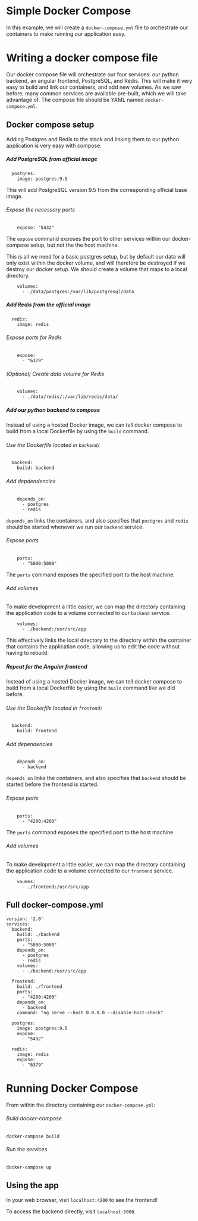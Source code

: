 # Simple Docker Compose

In this example, we will create a `docker-compose.yml` file to orchestrate our containers to make running our application easy.

# Writing a docker compose file

Our docker compose file will orchestrate our four services: our python backend, an angular frontend, PostgreSQL, and Redis. This will make it very easy to build and link our containers, and add new volumes. As we saw before, many common services are available pre-built, which we will take advantage of. The compose file should be YAML named `docker-compose.yml`.

## Docker compose setup

Adding Postgres and Redis to the stack and linking them to our python application is very easy with compose.

##### Add PostgreSQL from official image
```
  postgres:
    image: postgres:9.5
```
This will add PostgreSQL version 9.5 from the corresponding official base image.

###### Expose the necessary ports
```
    expose: "5432"
```

The `expose` command exposes the port to other services within our docker-compose setup, but not the the host machine.

This is all we need for a basic postgres setup, but by default our data will only exist within the docker volume, and will therefore be destroyed if we destroy our docker setup. We should create a volume that maps to a local directory.

```
    volumes:
      - ./data/postgres:/var/lib/postgresql/data
```

##### Add Redis from the official image
```
  redis:
    image: redis
```

###### Expose ports for Redis

```
    expose:
      - "6379"
```      
###### (Optional) Create data volume for Redis
```
    volumes:
      - ./data/redis/:/var/lib/redis/data/
```

##### Add our python backend to compose

Instead of using a hosted Docker image, we can tell docker compose to build from a local Dockerfile by using the `build` command.

###### Use the Dockerfile located in `backend/`

```
  backend:
    build: backend
```

###### Add depdendencies
```
    depends_on:
      - postgres
      - redis
```
`depends_on` links the containers, and also specifies that `postgres` and `redis` should be started whenever we run our `backend` service.

###### Expose ports
```
    ports:
      - "5000:5000"
```

The `ports` command exposes the specified port to the host machine.

###### Add volumes
To make development a little easier, we can map the directory containing the application code to a volume connected to our `backend` service.

```
    volumes:
      - ./backend:/usr/src/app
```

This effectively links the local directory to the directory within the container that contains the application code, allowing us to edit the code without having to rebuild.

##### Repeat for the Angular frontend

Instead of using a hosted Docker image, we can tell docker compose to build from a local Dockerfile by using the `build` command like we did before.

###### Use the Dockerfile located in `frontend/`

```
  backend:
    build: frontend
```

###### Add dependencies
```
    depends_on:
      - backend
```
`depends_on` links the containers, and also specifies that `backend` should be started before the frontend is started.

###### Expose ports
```
    ports:
      - "4200:4200"
```

The `ports` command exposes the specified port to the host machine.

###### Add volumes
To make development a little easier, we can map the directory containing the application code to a volume connected to our `frontend` service.

```
    voumes:
      - ./frontend:/usr/src/app
```

## Full docker-compose.yml

```
version: '2.0'
services:
  backend:
    build: ./backend
    ports:
      - "5000:5000"
    depends_on:
      - postgres
      - redis
    volumes:
      - ./backend:/usr/src/app
  
  frontend:
    build: ./frontend
    ports:
      - "4200:4200"
    depends_on:
      - backend
    command: "ng serve --host 0.0.0.0 --disable-host-check"

  postgres:
    image: postgres:9.5
    expose:
      - "5432"

  redis:
    image: redis
    expose:
      - "6379"

```

# Running Docker Compose
From within the directory containing our `docker-compose.yml`:

###### Build docker-compose
```
docker-compose build
```

###### Run the services
```
docker-compose up
```

## Using the app

In your web browser, visit `localhost:4200` to see the frontend!

To access the backend directly, visit `localhost:5000`.
